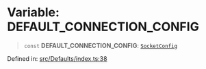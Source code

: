 # Variable: DEFAULT\_CONNECTION\_CONFIG

> `const` **DEFAULT\_CONNECTION\_CONFIG**: [`SocketConfig`](../type-aliases/SocketConfig.md)

Defined in: [src/Defaults/index.ts:38](https://github.com/Fokusdotid/Baileys/blob/b457796e9982984bfe7323cdd6fea8bc613c4ed0/src/Defaults/index.ts#L38)

